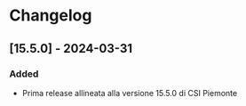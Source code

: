 # Changelog

## [15.5.0] - 2024-03-31
### Added
- Prima release allineata alla versione 15.5.0 di CSI Piemonte
